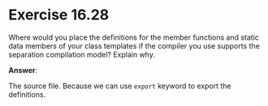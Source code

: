# Exercise 16.28

Where would you place the definitions for the member functions and static data members of your class templates if the compiler you use supports the separation compilation model? Explain why.

**Answer**:

The source file. Because we can use `export` keyword to export the definitions.

